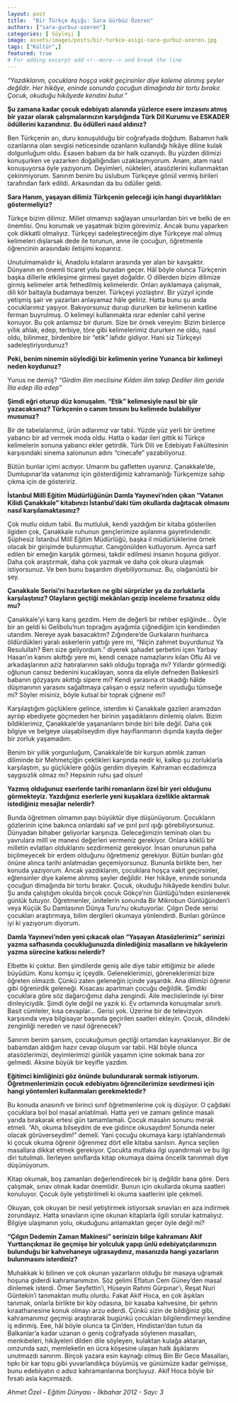 ```yaml
---
layout: post
title:  "Bir Türkçe Aşığı: Sara Gürbüz Özeren"
authors: ["sara-gurbuz-ozeren"]
categories: [ Söyleşi ]
image: assets/images/posts/bir-turkce-asigi-sara-gurbuz-ozeren.jpg
tags: ["Kültür",]
featured: true
# For adding excerpt add <!--more--> and break the line
---
```


*“Yazdıklarım, çocuklara hoşça vakit geçirsinler diye kaleme alınmış şeyler değildir. Her hikâye, eninde sonunda çocuğun dimağında bir tortu bırakır. Çocuk, okuduğu hikâyede kendini bulur.”*
<!--more-->
**Şu zamana kadar çocuk edebiyatı alanında yüzlerce esere imzasını atmış bir yazar olarak çalışmalarınızın karşılığında Türk Dil Kurumu ve ESKADER ödüllerini kazandınız. Bu ödülleri nasıl aldınız?**

Ben Türkçenin arı, duru konuşulduğu bir coğrafyada doğdum. Babamın halk ozanlarına olan sevgisi neticesinde ozanların kullandığı hikâye diline kulak dolgunluğum oldu. Esasen babam da bir halk ozanıydı. Bu yüzden dilimizi konuşurken ve yazarken doğallığından uzaklaşmıyorum. Anam, atam nasıl konuşuyorsa öyle yazıyorum. Deyimleri, nükteleri, atasözlerini kullanmaktan çekinmiyorum. Sanırım benim bu üslubum Türkçeye gönül vermiş birileri tarafından fark edildi. Arkasından da bu ödüller geldi.

**Sara Hanım, yaşayan dilimiz Türkçenin geleceği için hangi duyarlılıkları göstermeliyiz?**

Türkçe bizim dilimiz. Millet olmamızı sağlayan unsurlardan biri ve belki de en önemlisi. Onu korumak ve yaşatmak bizim görevimiz. Ancak bunu yaparken çok dikkatli olmalıyız. Türkçeyi sadeleştireceğim diye Türkçeye mal olmuş kelimeleri dışlarsak dede ile torunun, anne ile çocuğun, öğretmenle öğrencinin arasındaki iletişimi koparırız.

Unutulmamalıdır ki, Anadolu kıtaların arasında yer alan bir kavşaktır. Dünyanın en önemli ticaret yolu buradan geçer. Hâl böyle olunca Türkçenin başka dillerle etkileşime girmesi gayet doğaldır. O dillerden bizim dilimize girmiş kelimeler artık fethedilmiş kelimelerdir. Onları ayıklamaya çalışmak, dili kör baltayla budamaya benzer. Türkçeyi yozlaştırır. Bir yüzyıl içinde yetişmiş şair ve yazarları anlayamaz hâle geliriz. Hatta bunu şu anda çocuklarımız yaşıyor. Bakıyorsunuz durup dururken bir kelimenin katline ferman buyrulmuş. O kelimeyi kullanmakta ısrar edenler cahil yerine konuyor. Bu çok anlamsız bir durum. Size bir örnek vereyim: Bizim binlerce yıllık ahlak, edep, terbiye, töre gibi kelimelerimiz dururken ne oldu, nasıl oldu, bilinmez, birdenbire bir “etik” lafıdır gidiyor. Hani siz Türkçeyi sadeleştiriyordunuz?

**Peki, benim ninemin söylediği bir kelimenin yerine Yunanca bir kelimeyi neden koydunuz?**

Yunus ne demiş?
*“Girdim ilim meclisine
Kıldım ilim talep
Dediler ilim geride
İlla edep illa edep”*

**Şimdi eğri oturup düz konuşalım. “Etik” kelimesiyle nasıl bir şiir yazacaksınız? Türkçenin o canım tınısını bu kelimede bulabiliyor musunuz?**

Bir de tabelalarımız, ürün adlarımız var tabii. Yüzde yüz yerli bir üretime yabancı bir ad vermek moda oldu. Hatta o kadar ileri gittik ki Türkçe kelimelerin sonuna yabancı ekler getirdik. Türk Dili ve Edebiyatı Fakültesinin karşısındaki sinema salonunun adını “cinecafe” yazabiliyoruz.

Bütün bunlar içimi acıtıyor. Umarım bu gafletten uyanırız. Çanakkale’de, Dumlupınar’da vatanımız için gösterdiğimiz kahramanlığı Türkçemize sahip çıkma için de gösteririz.

**İstanbul Millî Eğitim Müdürlüğünün Damla Yayınevi’nden çıkan “Vatanın Kilidi Çanakkale” kitabınızı İstanbul’daki tüm okullarda dağıtacak olmasını nasıl karşılamaktasınız?**

Çok mutlu oldum tabii. Bu mutluluk, kendi yazdığım bir kitaba gösterilen ilgiden çok, Çanakkale ruhunun gençlerimize aşılanma gayretindendir. Şüphesiz İstanbul Millî Eğitim Müdürlüğü, başka il müdürlüklerine örnek olacak bir girişimde bulunmuştur. Canıgönülden kutluyorum. Ayrıca sarf edilen bir emeğin karşılık görmesi, takdir edilmesi insanın hoşuna gidiyor. Daha çok araştırmak, daha çok yazmak ve daha çok okura ulaşmak istiyorsunuz. Ve ben bunu başardım diyebiliyorsunuz. Bu, olağanüstü bir şey.

**Çanakkale Serisi’ni hazırlarken ne gibi sürprizler ya da zorluklarla karşılaştınız? Olayların geçtiği mekânları gezip inceleme fırsatınız oldu mu?**

Çanakkale’yi karış karış gezdim. Hem de değerli bir rehber eşliğinde… Öyle bir an geldi ki Gelibolu’nun toprağını ayağımla çiğnediğim için kendimden utandım. Nereye ayak basacaktım? Zığındere’de Gurkaların hunharca öldürdükleri yaralı askerlerin yattığı yere mi, “Niçin zahmet buyurdunuz Ya Resulullah? Ben size geliyordum.” diyerek şahadet şerbetini içen Yarbay Hasan’ın kanını akıttığı yere mi, kendi cenaze namazlarını kılan Oflu Ali ve arkadaşlarının aziz hatıralarının saklı olduğu toprağa mı? Yıllardır görmediği oğlunun cansız bedenini kucaklayan, sonra da eliyle defneden Balıkesirli babanın gözyaşını akıttığı sipere mi? Kendi yarasına ot tıkadığı hâlde düşmanının yarasını sağaltmaya çalışan o eşsiz neferin uyuduğu tümseğe mi? Söyler misiniz, böyle kutsal bir toprak çiğnenir mi?

Karşılaştığım güçlüklere gelince, isterdim ki Çanakkale gazileri aramızdan ayrılıp ebediyete göçmeden her birinin yaşadıklarını dinlemiş olalım. Bizim bildiklerimiz, Çanakkale’de yaşananların binde biri bile değil. Daha çok bilgiye ve belgeye ulaşabilseydim diye hayıflanmanın dışında kayda değer bir zorluk yaşamadım.

Benim bir yıllık yorgunluğum, Çanakkale’de bir kurşun atımlık zaman diliminde bir Mehmetçiğin çektikleri karşında nedir ki, kalkıp şu zorluklarla karşılaştım, şu güçlüklere göğüs gerdim diyeyim. Kahraman ecdadımıza saygısızlık olmaz mı? Hepsinin ruhu şad olsun!

**Yazmış olduğunuz eserlerde tarihi romanların özel bir yeri olduğunu görmekteyiz. Yazdığınız eserlerle yeni kuşaklara özellikle aktarmak istediğiniz mesajlar nelerdir?**

Bunda öğretmen olmamın payı büyüktür diye düşünüyorum. Çocukların gözlerinin içine bakınca onlardaki saf ve pırıl pırıl ışığı görebiliyorsunuz. Dünyadan bihaber geliyorlar karşınıza. Geleceğimizin teminatı olan bu yavrulara millî ve manevi değerleri vermeniz gerekiyor. Onlara köklü bir milletin evlatları olduklarını sezdirmeniz gerekiyor. İnsan onurunun paha biçilmeyecek bir erdem olduğunu öğretmeniz gerekiyor. Bütün bunları göz önüne alınca tarihi anlatmadan geçemiyorsunuz. Bununla birlikte ben, her konuda yazıyorum. Ancak yazdıklarım, çocuklara hoşça vakit geçirsinler, eğlensinler diye kaleme alınmış şeyler değildir. Her hikâye, eninde sonunda çocuğun dimağında bir tortu bırakır. Çocuk, okuduğu hikâyede kendini bulur. Şu anda çalıştığım okulda birçok çocuk Gökçe’nin Günlüğü’nden esinlenerek günlük tutuyor. Öğretmenler, ünitelerin sonunda Bir Mikrobun Günlüğünden’i veya Küçük Su Damlasının Dünya Turu’nu okutuyorlar. Çılgın Dede serisi çocukları araştırmaya, bilim dergileri okumaya yönlendirdi. Bunları görünce iyi ki yazıyorum diyorum.

**Damla Yayınevi’nden yeni çıkacak olan “Yaşayan Atasözlerimiz” serinizi yazma safhasında çocukluğunuzda dinlediğiniz masalların ve hikâyelerin yazma sürecine katkısı nelerdir?**

Elbette ki çoktur. Ben şimdilerde geniş aile diye tabir ettiğimiz bir ailede büyüdüm. Konu komşu iç içeydik. Geleneklerimizi, göreneklerimizi bize öğreten olmazdı. Çünkü zaten geleneğin içinde yaşardık. Ana dilimizi öğrenir gibi öğrenirdik geleneği. Kısacası apartman çocuğu değildik. Şimdiki çocuklara göre söz dağarcığımız daha zengindi. Aile meclislerinde iyi birer dinleyiciydik. Şimdi öyle değil ne yazık ki. Ev ortamında konuşmalar sınırlı. Basit cümleler, kısa cevaplar… Gerisi yok. Üzerine bir de televizyon karşısında veya bilgisayar başında geçirilen saatleri ekleyin. Çocuk, dilindeki zenginliği nereden ve nasıl öğrenecek?

Sanırım benim şansım, çocukuğumun geçtiği ortamdan kaynaklanıyor. Bir de babamdan aldığım hazır cevap oluşum var tabii. Hâl böyle olunca atasözlerimizi, deyimlerimizi günlük yaşamın içine sokmak bana zor gelmedi. Aksine büyük bir keyifle yazdım.

**Eğitimci kimliğinizi göz önünde bulundurarak sormak istiyorum. Öğretmenlerimizin çocuk edebiyatını öğrencilerimize sevdirmesi için hangi yöntemleri kullanmaları gerekmektedir?**

Bu konuda anasınıfı ve birinci sınıf öğretmenlerine çok iş düşüyor. O çağdaki çocuklara bol bol masal anlatılmalı. Hatta yeri ve zamanı gelince masalı yarıda bırakarak ertesi gün tamamlamalı. Çocuk masalın sonunu merak etmeli. “Ah, okuma bilseydim de eve gidince okusaydım! Sonunda neler olacak görüverseydim!” demeli. Yani çocuğu okumaya karşı iştahlandırmalı ki çocuk okuma öğrenir öğrenmez dört elle kitaba sarılsın. Ayrıca seçilen masallara dikkat etmek gerekiyor. Çocukta mutlaka ilgi uyandırmalı ve bu ilgi diri tutulmalı. İlerleyen sınıflarda kitap okumaya daima öncelik tanınmalı diye düşünüyorum.

Kitap okumak, boş zamanları değerlendirecek bir iş değildir bana göre. Ders çalışmak, sınav olmak kadar önemlidir. Bunun için okullarda okuma saatleri konuluyor. Çocuk öyle yetiştirilmeli ki okuma saatlerini iple çekmeli.

Okuyan, çok okuyan bir nesil yetiştirmek istiyorsak sınavları en aza indirmek zorundayız. Hatta sınavların içine okunan kitaplarla ilgili sorular katmalıyız. Bilgiye ulaşmanın yolu, okuduğunu anlamaktan geçer öyle değil mi?

**“Çılgın Dedemin Zaman Makinesi” serinizin bilge kahramanı Akif Yurttançıkmaz ile geçmişe bir yolculuk yapıp ünlü edebiyatçılarımızın bulunduğu bir kahvehaneye uğrasaydınız, masanızda hangi yazarların bulunmasını isterdiniz?**

Muhakkak ki bilinen ve çok okunan yazarların olduğu bir masaya uğramak hoşuna giderdi kahramanımızın. Söz gelimi Eflatun Cem Güney’den masal dinlemek isterdi. Ömer Seyfettin’i, Hüseyin Rahmi Gürpınar’ı, Reşat Nuri Güntekin’i tanımaktan mutlu olurdu. Fakat Akif Hoca, en çok âşıkları tanımak, onlarla birlikte bir köy odasına, bir kasaba kahvesine, bir şehrin kıraathanesine konuk olmayı arzu ederdi. Çünkü sizin de bildiğiniz gibi, kahramanımız geçmişi araştırarak bugünkü çocukları bilgilendirmeyi kendine iş edinmiş. Eee, hâl böyle olunca ta Çin’den, Hindistan’dan tutun da Balkanlar’a kadar uzanan o geniş coğrafyada söylenen masalları, menkıbeleri, hikâyeleri dilden dile söyleyen, kulaktan kulağa aktaran, omzunda sazı, memleketin en ücra köşesine ulaşan halk âşıklarını unutmazdı sanırım. Birçok yazara esin kaynağı olmuş Bin Bir Gece Masalları, tıpkı bir kar topu gibi yuvarlandıkça büyümüş ve günümüze kadar gelmişse, bunu edebiyatın o adsız kahramanlarına borçluyuz. Akif Hoca böyle bir fırsatı asla kaçırmazdı.

*Ahmet Özel - Eğitim Dünyası - İlkbahar 2012 - Sayı: 3*